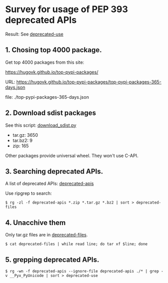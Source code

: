 # Survey for usage of PEP 393 deprecated APIs

Result: See [deprecated-use](./deprecated-use)

## 1. Chosing top 4000 package.

Get top 4000 packages from this site:

https://hugovk.github.io/top-pypi-packages/

URL: https://hugovk.github.io/top-pypi-packages/top-pypi-packages-365-days.json

file: ./top-pypi-packages-365-days.json


## 2. Download sdist packages

See this script: [download_sdist.py](./download_sdist.py)

* tar.gz: 3650
* tar.bz2: 9
* zip: 165

Other packages provide universal wheel.  They won't use C-API.


## 3. Searching deprecated APIs.

A list of deprecated APIs: [deprecated-apis](./deprecated-apis)

Use ripgrep to search:

```
$ rg -zl -f deprecated-apis *.zip *.tar.gz *.bz2 | sort > deprecated-files
```


## 4. Unacchive them

Only tar.gz files are in [deprecated-files](./deprecated-files).

```
$ cat deprecated-files | while read line; do tar xf $line; done
```

## 5. grepping deprecated APIs.

```
$ rg -wn -f deprecated-apis --ignore-file deprecated-apis ./* | grep -v __Pyx_PyUnicode | sort > deprecated-use
```
